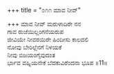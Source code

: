 +++
title = "೦೧೧ ಮಾವ ನೀವ್"

+++
ಮಾವ ನೀವ್ ಮರುಳಾದಿರೇ ನನ  
ಗಾವ ರುಜೆಯಿಲ್ಲಂಗನೆಯರುಪ  
ಜೀವಿಯೇ ನೀವರಯಿರೇ ಹಿಂದೀಸು ಕಾಲದಲಿ  
ನೋವು ಬೇರಿಲ್ಲೆನಗೆ ನಿಳಯಕೆ  
ನೀವು ಬಿಜಯಂಗೈವುದಂತ  
ರ್ಭಾವ ವಹ್ನಿಯನೇಕೆ ಬೆದಕುವಿರೆಂದನಾ ಭೂಪ    ॥11॥